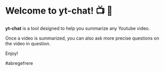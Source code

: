 # Welcome to yt-chat! 📺 🤖

**yt-chat** is a tool designed to help you summarize any Youtube video.

Once a video is summarized, you can also ask more precise questions on the video in question.

Enjoy!

#abregefrere
